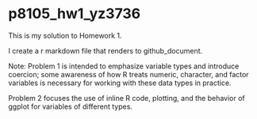 # p8105_hw1_yz3736
This is my solution to Homework 1.

I create a r markdown file that renders to github_document.

Note:
Problem 1 is intended to emphasize variable types and introduce coercion; some awareness of how R treats numeric, character, and factor variables is necessary for working with these data types in practice.

Problem 2 focuses the use of inline R code, plotting, and the behavior of ggplot for variables of different types.